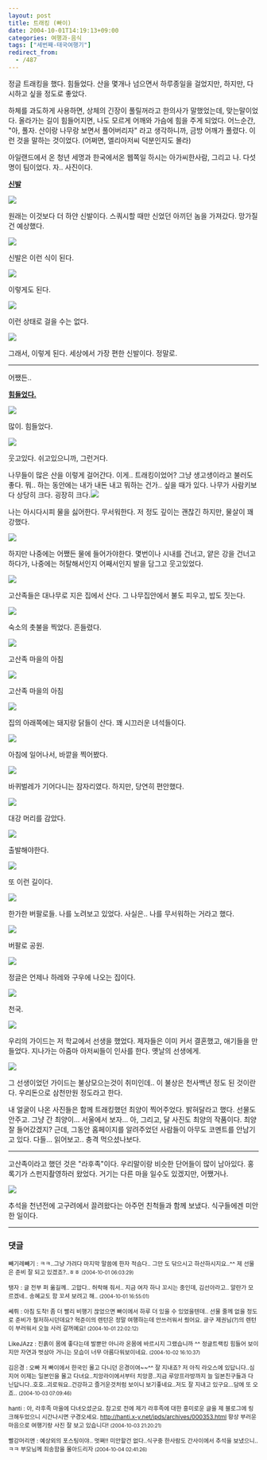 ```yaml
---
layout: post
title: 트래킹 (빠이)
date: 2004-10-01T14:19:13+09:00
categories: 여행과-음식
tags: ["세번째-태국여행기"]
redirect_from:
  - /487
---
```


정글 트래킹을 했다. 힘들었다. 산을 몇개나 넘으면서 하루종일을 걸었지만, 하지만, 다시하고 싶을 정도로 좋았다.

하체를 과도하게 사용하면, 상체의 긴장이 풀릴꺼라고 한의사가 말했었는데, 맞는말이었다. 올라가는 길이 힘들어지면, 나도 모르게 어깨와 가슴에 힘을 주게 되었다. 어느순간, "아, 풀자. 산이랑 나무랑 보면서 풀어버리자" 라고 생각하니까, 금방 어깨가 풀렸다. 이런 것을 말하는 것이었다. (어쩌면, 엘리아저씨 덕분인지도 몰라)

아일랜드에서 온 청년 세명과 한국에서온 웹쪽일 하시는 아가씨한사람, 그리고 나. 다섯명이 팀이었다. 자.. 사진이다.

<u><strong>신발</strong></u>

![ ](/assets/media/uploads_1_cfile30.uf.196B8A3A4D4EAA2E0580F9.jpg)

원래는 이것보다 더 하얀 신발이다. 스쿼시할 때만 신었던 아끼던 놈을 가져갔다. 망가질 건 예상했다.

![ ](/assets/media/uploads_1_cfile24.uf.12606E3A4D4EAA2E2FAEED.jpg)

신발은 이런 식이 된다.

![ ](/assets/media/uploads_1_cfile22.uf.165B4F3A4D4EAA2F38766B.jpg)

이렇게도 된다.

![ ](/assets/media/uploads_1_cfile24.uf.1967063A4D4EAA2F136B60.jpg)

이런 상태로 걸을 수는 없다.

![ ](/assets/media/uploads_1_cfile9.uf.1565283A4D4EAA2F174C21.jpg)

그래서, 이렇게 된다. 세상에서 가장 편한 신발이다. 정말로.

<hr />

어쨌든..

<u><strong>힘들었다.</strong></u>

![ ](/assets/media/uploads_1_cfile2.uf.1457F73A4D4EAA3035672F.jpg)

많이. 힘들었다.

![ ](/assets/media/uploads_1_cfile25.uf.1667503A4D4EAA3012D11D.jpg)

웃고있다. 쉬고있으니까, 그런거다.

나무들이 많은 산을 이렇게 걸어간다. 이게.. 트래킹이었어? 그냥 생고생이라고 불러도 좋다. 뭐.. 하는 동안에는 내가 내돈 내고 뭐하는 건가.. 싶을 때가 있다. 나무가 사람키보다 상당히 크다. 굉장히 크다.<img src="http://jinto.pe.kr/wp-content/uploads/1/cfile10.uf.196D7C3A4D4EAA3101F163.jpg" />

나는 아시다시피 물을 싫어한다. 무서워한다. 저 정도 깊이는 괜찮긴 하지만, 물살이 꽤 강했다.

![ ](/assets/media/uploads_1_cfile23.uf.1762EE3A4D4EAA311D791C.jpg)

하지만 나중에는 어쨌든 물에 들어가야한다. 몇번이나 시내를 건너고, 얕은 강을 건너고 하다가, 나중에는 허탈해서인지 어째서인지 발을 담그고 웃고있었다.

![ ](/assets/media/uploads_1_cfile25.uf.1165783A4D4EAA3217B4E6.jpg)

고산족들은 대나무로 지은 집에서 산다. 그 나무집안에서 불도 피우고, 밥도 짓는다.

![ ](/assets/media/uploads_1_cfile28.uf.166B913A4D4EAA3205BEF5.jpg)

숙소의 촛불을 찍었다. 흔들렸다.

![ ](/assets/media/uploads_1_cfile23.uf.1861C93A4D4EAA332390CF.jpg)

고산족 마을의 아침

![ ](/assets/media/uploads_1_cfile5.uf.1964813A4D4EAA331E74BE.jpg)

고산족 마을의 아침

![ ](/assets/media/uploads_1_cfile22.uf.1369A43A4D4EAA330C1F89.jpg)

집의 아래쪽에는 돼지랑 닭들이 산다. 꽤 시끄러운 녀석들이다.

![ ](/assets/media/uploads_1_cfile2.uf.205E063A4D4EAA343613D9.jpg)

아침에 일어나서, 바깥을 찍어봤다.

![ ](/assets/media/uploads_1_cfile24.uf.186A633A4D4EAA340A0EEC.jpg)

바퀴벌레가 기어다니는 잠자리였다. 하지만, 당연히 편안했다.

![ ](/assets/media/uploads_1_cfile6.uf.1868B63A4D4EAA340E3B26.jpg)

대강 머리를 감았다.

![ ](/assets/media/uploads_1_cfile1.uf.1767643A4D4EAA35133218.jpg)

출발해야한다.

![ ](/assets/media/uploads_1_cfile25.uf.16671C3A4D4EAA3512BC1C.jpg)

또 이런 길이다.

![ ](/assets/media/uploads_1_cfile24.uf.1362813A4D4EAA36231C8D.jpg)

한가한 버팔로들. 나를 노려보고 있었다. 사실은.. 나를 무서워하는 거라고 했다.

![ ](/assets/media/uploads_1_cfile26.uf.1464313A4D4EAA361BC0B0.jpg)

버팔로 공원.

![ ](/assets/media/uploads_1_cfile26.uf.1668263A4D4EAA370F6DD9.jpg)

정글은 언제나 하레와 구우에 나오는 집이다.

![ ](/assets/media/uploads_1_cfile9.uf.1367793A4D4EAA370F6636.jpg)

천국.

![ ](/assets/media/uploads_1_cfile29.uf.1265E23A4D4EAA37153F10.jpg)

우리의 가이드는 저 학교에서 선생을 했었다. 제자들은 이미 커서 결혼했고, 애기들을 만들었다. 지나가는 아줌마 아저씨들이 인사를 한다. 옛날의 선생에게.

![ ](/assets/media/uploads_1_cfile1.uf.1867723A4D4EAA381298C0.jpg)

그 선생이었던 가이드는 불상모으는것이 취미인데.. 이 불상은 천사백년 정도 된 것이란다. 우리돈으로 삼천만원 정도라고 한다.

내 얼굴이 나온 사진들은 함께 트래킹했던 최양이 찍어주었다. 밝혀달라고 했다. 선물도 안주고. 그냥 간 최양이... 서울에서 보자... 아, 그리고, 달 사진도 최양의 작품이다. 최양 잘 들어갔겠지? 근데, 그동안 홈페이지를 알려주었던 사람들이 아무도 코멘트를 안남기고 있다. 다들... 읽어보고.. 충격 먹으셨나보다.

---

고산족이라고 했던 것은 "라후족"이다. 우리말이랑 비슷한 단어들이 많이 남아있다. 홍록기가 스펀지촬영하러 왔었다. 거기는 다른 마을 일수도 있겠지만, 어쨌거나.

![ ](/assets/media/uploads_1_cfile28.uf.1267203A4D4EAA38138399.jpg)

추석을 천년전에 고구려에서 끌려왔다는 아주먼 친척들과 함께 보냈다. 식구들에겐 미안한 일이다.



* * *

### 댓글



<!--- cmt:855 --->
<!--- mail: --->
<!--- parent:0 --->

<small>빼기레빼기 : ㅋㅋ..그냥 가려다 마지막 말씀에 한자 적슴다.. 그만 도 닦으시고 하산하시지요..^^ 제 선물은 준비 잘 되고 있겠죠?..ㅎㅎ <small>(2004-10-01 06:03:29)</small></small>


<!--- cmt:856 --->
<!--- mail: --->
<!--- parent:0 --->

<small>탱자 : 글 전부 퍼 옮길께.. 고맙다.. 허락해 줘서..  지금 여자 하나 꼬시는 중인데,  김선아라고.. 알란가 모르겠네..  송혜교도 함 꼬셔 보려고 해.. <small>(2004-10-01 16:55:01)</small></small>


<!--- cmt:857 --->
<!--- mail: --->
<!--- parent:0 --->

<small>쎄뤼 : 아침 도착! 좀 더 빨리 비행기 끊었으면 빠이에서 하루 더 있을 수 있었을텐데.. 선물 줄께 없을 정도로 준비가 철저하시던데요? 혁준이의 렌턴은 정말 여행하는데 안쓰러워서 줬어요. 글구 제권님(?)의 렌턴이 부러워서 오늘 사러 갈꺼예요! <small>(2004-10-01 22:02:12)</small></small>


<!--- cmt:858 --->
<!--- mail: --->
<!--- parent:0 --->

<small>LikeJAzz : 진흙이 몸에 좋다는데 발뿐만 아니라 온몸에 바르시지 그랬습니까 ^^ 정글트랙킹 힘들어 보이지만 자연과 벗삼아 거니는 모습이 너무 아름다워보이네요. <small>(2004-10-02 16:10:37)</small></small>


<!--- cmt:859 --->
<!--- mail: --->
<!--- parent:0 --->

<small>김은경 : 오빠 저 빠이에서 한국인 몰고 다니던 은경이여~~^^ 잘 지내죠? 저 아직 라오스에 있답니다..심지어 이제는 일본인을 몰고 다녀요..치앙라이에서부터 치앙콩..지금 루앙프라방까지 늘 일본친구들과 다닌답니다..호호..괴로워요..건강하고 즐거운것처럼 보이니 보기좋네요..저도 잘 지내고 있구요...담에 또 오죠.. <small>(2004-10-03 07:09:46)</small></small>


<!--- cmt:860 --->
<!--- mail: --->
<!--- parent:0 --->

<small>hanti : 아, 라후족 마을에 다녀오셨군요. 참고로 전에 제가 라후족에 대한 흥미로운 글을 제 블로그에 링크해두었으니 시간나시면 구경오세요. http://hanti.x-y.net/ipds/archives/000353.html  항상 부러운 마음으로 여행기랑 사진 잘 보고 있습니다! <small>(2004-10-03 21:20:21)</small></small>


<!--- cmt:861 --->
<!--- mail: --->
<!--- parent:0 --->

<small>빨강머리앤 : 예상외의 포스팅이야.. 멋쪄!! 미안할건 없다..식구중 한사람도 간사이에서 추석을 보냈으니..ㅋㅋ 부모님께 죄송함을 몰아드리자 <small>(2004-10-04 02:41:26)</small></small>

